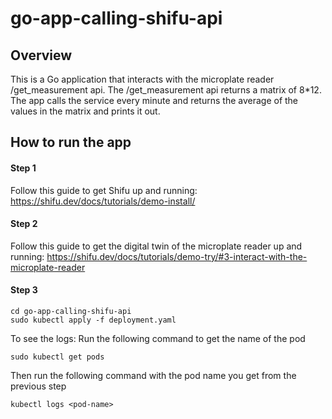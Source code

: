 # go-app-calling-shifu-api
## Overview
This is a Go application that interacts with the microplate reader /get_measurement api. The /get_measurement api returns a matrix of 8*12. The app calls the service every minute and returns the average of the values in the matrix and prints it out. 

## How to run the app
#### Step 1
Follow this guide to get Shifu up and running: https://shifu.dev/docs/tutorials/demo-install/
#### Step 2
Follow this guide to get the digital twin of the microplate reader up and running: https://shifu.dev/docs/tutorials/demo-try/#3-interact-with-the-microplate-reader
#### Step 3
```
cd go-app-calling-shifu-api
sudo kubectl apply -f deployment.yaml
``` 
To see the logs:
Run the following command to get the name of the pod
``` 
sudo kubectl get pods 
``` 
Then run the following command with the pod name you get from the previous step
```
kubectl logs <pod-name>
```
